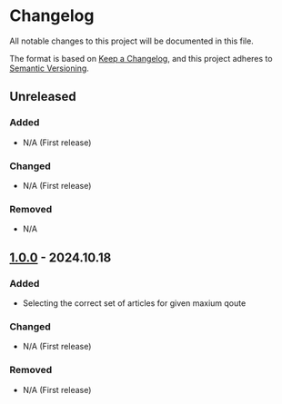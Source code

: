 # Changelog

All notable changes to this project will be documented in this file.

The format is based on [Keep a Changelog](https://keepachangelog.com/en/1.1.0/),
and this project adheres to [Semantic Versioning](https://semver.org/spec/v2.0.0.html).

## Unreleased

### Added

- N/A (First release)

### Changed

- N/A (First release)

### Removed

- N/A


## [1.0.0] - 2024.10.18

### Added

- Selecting the correct set of articles for given maxium qoute

### Changed

- N/A (First release)

### Removed

- N/A (First release)

[unreleased]: https://github.com/dplocki/cautious-pancake/compare/v1.0.0...HEAD
[1.0.0]: https://github.com/dplocki/cautious-pancake/releases/tag/v1.0.0
